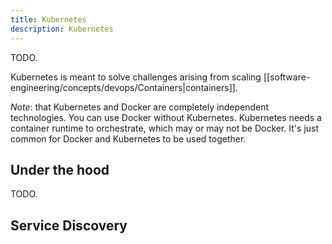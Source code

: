 ```yaml
---
title: Kubernetes
description: Kubernetes
---
```


TODO.

Kubernetes is meant to solve challenges arising from scaling [[software-engineering/concepts/devops/Containers|containers]].

*Note*: that Kubernetes and Docker are completely independent technologies. You can use Docker without Kubernetes. Kubernetes needs a container runtime to orchestrate, which may or may not be Docker. It's just common for Docker and Kubernetes to be used together.

## Under the hood
TODO.

## Service Discovery


